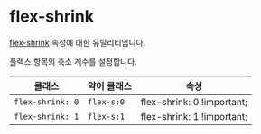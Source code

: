 # flex-shrink

[flex-shrink](https://developer.mozilla.org/en-US/docs/Web/CSS/flex-shrink) 속성에 대한 유틸리티입니다.

플렉스 항목의 축소 계수를 설정합니다.

<table>
  <thead>
    <tr>
      <th scope="col">클래스</th>
      <th scope="col">약어 클래스</th>
      <th scope="col">속성</th>
    </tr>
  </thead>
  <tbody>
  <!-- flex-shrink: 0 -->
<tr>
  <td><code>flex-shrink: 0</code></td>
  <td><code>flex-s:0</code></td>
  <td><span class="code">flex-shrink: 0 !important;</span></td>
</tr>

<!-- flex-shrink: 1 -->
<tr>
  <td><code>flex-shrink: 1</code></td>
  <td><code>flex-s:1</code></td>
  <td><span class="code">flex-shrink: 1 !important;</span></td>
</tr>

  </tbody>

</table>
